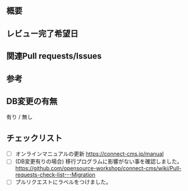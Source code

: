 ## 概要
<!-- 変更するに至った背景や目的、及び、変更内容 -->

## レビュー完了希望日
<!-- 「〇月〇日」、「不具合対応なので急ぎたいです」、「軽微な改修なので急ぎません」等、対応時期の目安が判断できる内容 -->

## 関連Pull requests/Issues
<!-- 関連するPR、Issuseがあればそのリンク -->

## 参考
<!-- レビューするに当たって参考にできる情報があればそのリンク -->

## DB変更の有無
<!-- Pull requestsにマイグレーションの追加があるか -->

有り / 無し

## チェックリスト

<!-- （オンラインマニュアルの更新が可能な方で、画面変更があった場合。なければ下記は消す） -->
- [ ] オンラインマニュアルの更新 https://connect-cms.jp/manual
- [ ] (DB変更有りの場合) 移行プログラムに影響がない事を確認しました。https://github.com/opensource-workshop/connect-cms/wiki/Pull-requests-check-list---Migration
- [ ] プルリクエストにラベルをつけました。